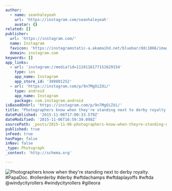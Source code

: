 ```yaml
---
author:
  - name: seanhaleyeah
    url: 'https://instagram.com/seanhaleyeah'
    avatar: {}
related: []
publisher:
  url: 'https://instagram.com/'
  name: Instagram
  favicon: 'https://instagramstatic-a.akamaihd.net/bluebar/ddc1866/images/ico/favicon.ico'
  domain: instagram.com
keywords: []
app_links:
  - url: 'instagram://media?id=1110116177151629154'
    type: ios
    app_name: Instagram
    app_store_id: '389801252'
  - url: 'https://instagram.com/p/9n7MgOiZdi/'
    type: android
    app_name: Instagram
    package: com.instagram.android
isBasedOnUrl: 'https://instagram.com/p/9n7MgOiZdi/'
title: "Photographers know when they're standing next to derby royalty. #PapaDoc. #rollerderby #derby #wftdachamps #wftdaplayoffs #wftda @windycityrollers #windycityrollers #gilleora"
datePublished: '2015-11-06T17:00:33.579Z'
dateModified: '2015-11-06T16:59:39.098Z'
sourcePath: _posts/2015-11-06-photographers-know-when-theyre-standing-next-to-derby-royal.md
published: true
inFeed: true
hasPage: false
inNav: false
_type: Photograph
_context: 'http://schema.org'

---
```

![Photographers know when they're standing next to derby royalty&period; &num;PapaDoc&period; &num;rollerderby &num;derby &num;wftdachamps &num;wftdaplayoffs &num;wftda &commat;windycityrollers &num;windycityrollers &num;gilleora](https://scontent.cdninstagram.com/hphotos-xfp1/t51.2885-15/s640x640/sh0.08/e35/11881899_464983067039180_2065971377_n.jpg)